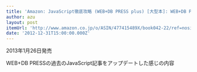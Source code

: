 ```yaml
---
title: 'Amazon: JavaScript徹底攻略 (WEB+DB PRESS plus) [大型本]: WEB+DB PRESS編集部 編'
author: azu
layout: post
itemUrl: 'http://www.amazon.co.jp/o/ASIN/477415489X/book042-22/ref=nosim'
date: '2012-12-31T15:00:00.000Z'
---
```

2013年1月26日発売

WEB+DB PRESSの過去のJavaScript記事をアップデートした感じの内容
